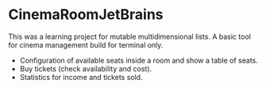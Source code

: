 # CinemaRoomJetBrains

This was a learning project for mutable multidimensional lists.
A basic tool for cinema management build for terminal only.

- Configuration of available seats inside a room and show a table of seats.
- Buy tickets (check availability and cost).
- Statistics for income and tickets sold.

